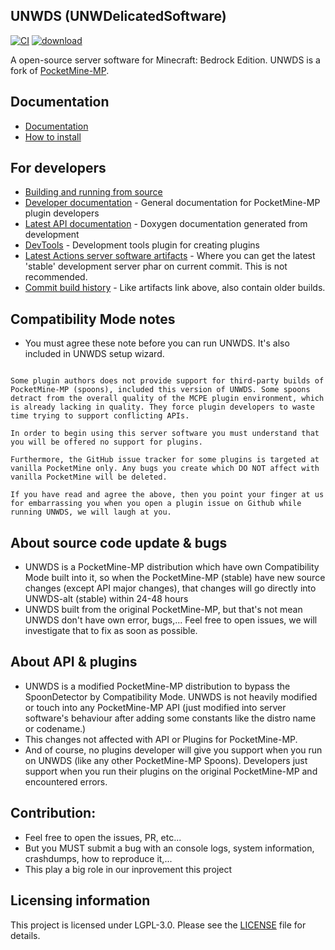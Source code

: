 ## UNWDS (UNWDelicatedSoftware)	
[![CI](https://github.com/UnnamedNetwork/UNWDS/workflows/CI/badge.svg)](https://github.com/UnnamedNetwork/UNWDS/actions) [![download](https://img.shields.io/github/v/release/unnamednetwork/unwds)](https://github.com/UnnamedNetwork/UNWDS/releases)

A open-source server software for Minecraft: Bedrock Edition. UNWDS is a fork of [PocketMine-MP](https://github.com/pmmp/PocketMine-MP).

## Documentation
- [Documentation](DOCUMENT.md)
- [How to install](INSTALL.md)

## For developers
 * [Building and running from source](BUILDING.md)
 * [Developer documentation](https://devdoc.pmmp.io) - General documentation for PocketMine-MP plugin developers
 * [Latest API documentation](https://jenkins.pmmp.io/job/PocketMine-MP-doc/doxygen/) - Doxygen documentation generated from development
 * [DevTools](https://github.com/pmmp/DevTools/) - Development tools plugin for creating plugins
 * [Latest Actions server software artifacts](https://nightly.link/UnnamedNetwork/UNWDS/workflows/main/stable/UNWDS.zip) - Where you can get the latest 'stable' development server phar on current commit. This is not recommended.
 * [Commit build history](https://github.com/UnnamedNetwork/build-repo/tree/master/branch/stable/) - Like artifacts link above, also contain older builds.

## Compatibility Mode notes
+ You must agree these note before you can run UNWDS. It's also included in UNWDS setup wizard.
```

Some plugin authors does not provide support for third-party builds of PocketMine-MP (spoons), included this version of UNWDS. Some spoons detract from the overall quality of the MCPE plugin environment, which is already lacking in quality. They force plugin developers to waste time trying to support conflicting APIs.

In order to begin using this server software you must understand that you will be offered no support for plugins.

Furthermore, the GitHub issue tracker for some plugins is targeted at vanilla PocketMine only. Any bugs you create which DO NOT affect with vanilla PocketMine will be deleted.

If you have read and agree the above, then you point your finger at us for embarrassing you when you open a plugin issue on Github while running UNWDS, we will laugh at you.

```

## About source code update & bugs
+ UNWDS is a PocketMine-MP distribution which have own Compatibility Mode built into it, so when the PocketMine-MP (stable) have new source changes (except API major changes), that changes will go directly into UNWDS-alt (stable) within 24-48 hours
+ UNWDS built from the original PocketMine-MP, but that's not mean UNWDS don't have own error, bugs,... Feel free to open issues, we will investigate that to fix as soon as possible.

## About API & plugins
+ UNWDS is a modified PocketMine-MP distribution to bypass the SpoonDetector by Compatibility Mode. UNWDS is not heavily modified or touch into any PocketMine-MP API (just modified into server software's behaviour after adding some constants like the distro name or codename.)
+ This changes not affected with API or Plugins for PocketMine-MP. 
+ And of course, no plugins developer will give you support when you run on UNWDS (like any other PocketMine-MP Spoons). Developers just support when you run their plugins on the original PocketMine-MP and encountered errors.

## Contribution:
+ Feel free to open the issues, PR, etc...
+ But you MUST submit a bug with an console logs, system information, crashdumps, how to reproduce it,... 
+ This play a big role in our inprovement this project	

## Licensing information
This project is licensed under LGPL-3.0. Please see the [LICENSE](/LICENSE) file for details.
